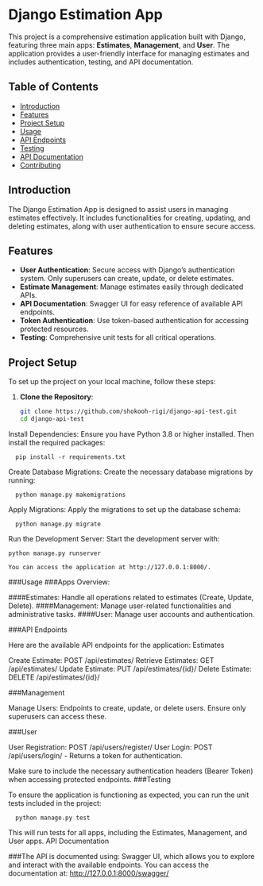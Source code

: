 # Django Estimation App

This project is a comprehensive estimation application built with Django, featuring three main apps: **Estimates**, **Management**, and **User**. The application provides a user-friendly interface for managing estimates and includes authentication, testing, and API documentation.

## Table of Contents
- [Introduction](#introduction)
- [Features](#features)
- [Project Setup](#project-setup)
- [Usage](#usage)
- [API Endpoints](#api-endpoints)
- [Testing](#testing)
- [API Documentation](#api-documentation)
- [Contributing](#contributing)

## Introduction

The Django Estimation App is designed to assist users in managing estimates effectively. It includes functionalities for creating, updating, and deleting estimates, along with user authentication to ensure secure access.

## Features
- **User Authentication**: Secure access with Django’s authentication system. Only superusers can create, update, or delete estimates.
- **Estimate Management**: Manage estimates easily through dedicated APIs.
- **API Documentation**: Swagger UI for easy reference of available API endpoints.
- **Token Authentication**: Use token-based authentication for accessing protected resources.
- **Testing**: Comprehensive unit tests for all critical operations.

## Project Setup

To set up the project on your local machine, follow these steps:  
1. **Clone the Repository**:  
   ```bash  
   git clone https://github.com/shokooh-rigi/django-api-test.git  
   cd django-api-test  

Install Dependencies: Ensure you have Python 3.8 or higher installed. Then install the required packages:

      pip install -r requirements.txt  

Create Database Migrations: Create the necessary database migrations by running:

      python manage.py makemigrations  

Apply Migrations: Apply the migrations to set up the database schema:

      python manage.py migrate  

Run the Development Server: Start the development server with:

    python manage.py runserver  

    You can access the application at http://127.0.0.1:8000/.

###Usage
###Apps Overview:

 ####Estimates: 
Handle all operations related to estimates (Create, Update, Delete).
 ####Management:
Manage user-related functionalities and administrative tasks.
 ####User:
Manage user accounts and authentication.

###API Endpoints

Here are the available API endpoints for the application:
Estimates

 Create Estimate:   POST /api/estimates/
 Retrieve Estimates:   GET /api/estimates/
 Update Estimate:   PUT /api/estimates/{id}/
 Delete Estimate:   DELETE /api/estimates/{id}/

###Management

Manage Users:
Endpoints to create, update, or delete users. Ensure only superusers can access these.

###User

 User Registration:
 POST /api/users/register/
 User Login: POST /api/users/login/ - Returns a token for authentication.

Make sure to include the necessary authentication headers (Bearer Token) when accessing protected endpoints.
###Testing

To ensure the application is functioning as expected, you can run the unit tests included in the project:

      python manage.py test  

This will run tests for all apps, including the Estimates, Management, and User apps.
API Documentation

###The API is documented using:
Swagger UI, which allows you to explore and interact with the available endpoints. You can access the documentation at: 
http://127.0.0.1:8000/swagger/
